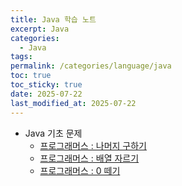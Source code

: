 ```yaml
---
title: Java 학습 노트
excerpt: Java
categories:
  - Java
tags: 
permalink: /categories/language/java
toc: true
toc_sticky: true
date: 2025-07-22
last_modified_at: 2025-07-22
---
```


- Java 기초 문제
	- [프로그래머스 : 나머지 구하기](/categories/language/java/programmers/120810)
	- [프로그래머스 : 배열 자르기](/categories/language/java/programmers/120810)  
	- [프로그래머스 : 0 떼기](/categories/language/java/programmers/181847)  

